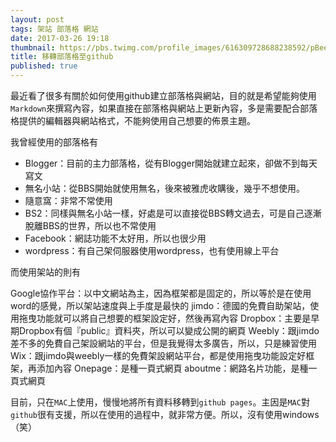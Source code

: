 ```yaml
---
layout: post
tags: 架站 部落格 網站
date: 2017-03-26 19:18
thumbnail: https://pbs.twimg.com/profile_images/616309728688238592/pBeeJQDQ.png
title: 移轉部落格至github
published: true
---
```


最近看了很多有關於如何使用github建立部落格與網站，目的就是希望能夠使用`Markdown`來撰寫內容，如果直接在部落格與網站上更新內容，多是需要配合部落格提供的編輯器與網站格式，不能夠使用自己想要的佈景主題。

<!--more-->

我曾經使用的部落格有

- Blogger：目前的主力部落格，從有Blogger開始就建立起來，卻做不到每天寫文
- 無名小站：從BBS開始就使用無名，後來被雅虎收購後，幾乎不想使用。
- 隨意窩：非常不常使用
- BS2：同樣與無名小站一樣，好處是可以直接從BBS轉文過去，可是自己逐漸脫離BBS的世界，所以也不常使用
- Facebook：網誌功能不太好用，所以也很少用
- wordpress：有自己架伺服器使用wordpress，也有使用線上平台

而使用架站的則有

Google協作平台：以中文網站為主，因為框架都是固定的，所以等於是在使用word的感覺，所以架站速度與上手度是最快的
jimdo：德國的免費自助架站，使用拖曳功能就可以將自己想要的框架設定好，然後再寫內容
Dropbox：主要是早期Dropbox有個『public』資料夾，所以可以變成公開的網頁
Weebly：跟jimdo差不多的免費自己架設網站的平台，但是我覺得太多廣告，所以，只是練習使用
Wix：跟jimdo與weebly一樣的免費架設網站平台，都是使用拖曳功能設定好框架，再添加內容
Onepage：是種一頁式網頁
aboutme：網路名片功能，是種一頁式網頁

目前，只在`MAC`上使用，慢慢地將所有資料移轉到`github pages`。主因是`MAC`對`github`很有支援，所以在使用的過程中，就非常方便。所以，沒有使用windows（笑）

